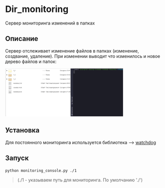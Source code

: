 # Dir_monitoring
Сервер мониторинга изменений в папках

## Описание
Сервер отслеживает изменение файлов в папках (изменение, создвание, удаление).
При изменении выводит что изменилось и новое дерево файлов и папок:


<img width="75%" alt="image" src="https://github.com/Ivan-Dorofeev/Dir_monitoring/blob/master/gif.gif">

## Установка
Для постоянного мониторинга используется библиотека --> [watchdog](https://github.com/gorakhargosh/watchdog)

## Запуск
 
  ```python monitoring_console.py ./1```

  >(./1 - указываем путь для мониторинга. По умолчанию './')
